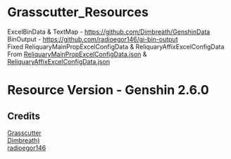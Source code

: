 # Grasscutter_Resources

ExcelBinData & TextMap - https://github.com/Dimbreath/GenshinData <br/>
BinOutput - https://github.com/radioegor146/gi-bin-output <br/>
Fixed ReliquaryMainPropExcelConfigData & ReliquaryAffixExcelConfigData From [ReliquaryMainPropExcelConfigData.json](https://github.com/Dimbreath/GenshinData/blob/104c21c6530885e450975b13830639e9ca649799/ExcelBinOutput/ReliquaryMainPropExcelConfigData.json) & [ReliquaryAffixExcelConfigData.json](https://github.com/Dimbreath/GenshinData/blob/a92b5842daa911c095f47ef235b2bcd4b388d65a/ExcelBinOutput/ReliquaryAffixExcelConfigData.json) <br/>

# Resource Version - Genshin 2.6.0


## Credits

[Grasscutter](https://github.com/Grasscutters/Grasscutter) <br/>
[Dimbreath)](https://github.com/Dimbreath) <br/>
[radioegor146](https://github.com/radioegor146) <br/>
